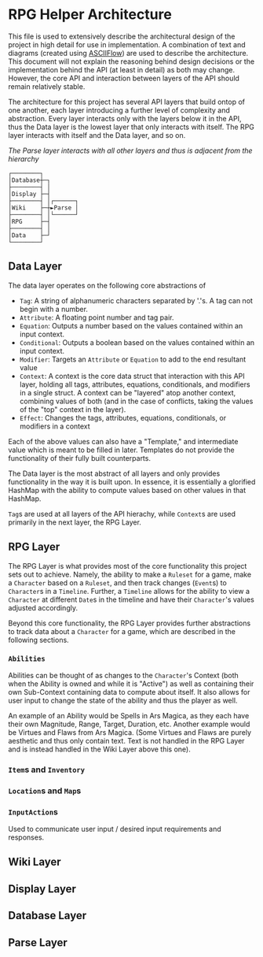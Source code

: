 # RPG Helper Architecture
This file is used to extensively describe the architectural design of the project in high detail for use in implementation. A combination of text and diagrams (created using [ASCIIFlow](https://asciiflow.com/)) are used to describe the architecture. This document will not explain the reasoning behind design decisions or the implementation behind the API (at least in detail) as both may change. However, the core API and interaction between layers of the API should remain relatively stable.

The architecture for this project has several API layers that build ontop of one another, each layer introducing a further level of complexity and abstraction. Every layer interacts only with the layers below it in the API, thus the Data layer is the lowest layer that only interacts with itself. The RPG layer interacts with itself and the Data layer, and so on.

*The Parse layer interacts with all other layers and thus is adjacent from the hierarchy*

```
┌────────┐          
│Database┼─┐        
├────────┤ │        
│Display ├─┤        
├────────┤ │┌──────┐
│Wiki    ├─┼►Parse │
├────────┤ │└──────┘
│RPG     ├─┤        
├────────┤ │        
│Data    ├─┘        
└────────┘          
```

## Data Layer
The data layer operates on the following core abstractions of
- `Tag`: A string of alphanumeric characters separated by '.'s. A tag can not begin with a number. 
- `Attribute`: A floating point number and tag pair.
- `Equation`: Outputs a number based on the values contained within an input context.
- `Conditional`: Outputs a boolean based on the values contained within an input context.
- `Modifier`: Targets an `Attribute` or `Equation` to add to the end resultant value
- `Context`: A context is the core data struct that interaction with this API layer, holding all tags, attributes, equations, conditionals, and modifiers in a single struct. A context can be "layered" atop another context, combining values of both (and in the case of conflicts, taking the values of the "top" context in the layer).
- `Effect`: Changes the tags, attributes, equations, conditionals, or modifiers in a context

Each of the above values can also have a "Template," and intermediate value which is meant to be filled in later. Templates do not provide the functionality of their fully built counterparts.

The Data layer is the most abstract of all layers and only provides functionality in the way it is built upon. In essence, it is essentially a glorified HashMap with the ability to compute values based on other values in that HashMap.

`Tag`s are used at all layers of the API hierachy, while `Context`s are used primarily in the next layer, the RPG Layer.

## RPG Layer
The RPG Layer is what provides most of the core functionality this project sets out to achieve. Namely, the ability to make a `Ruleset` for a game, make a `Character` based on a `Ruleset`, and then track changes (`Event`s) to `Character`s in a `Timeline`. Further, a `Timeline` allows for the ability to view a `Character` at different `Date`s in the timeline and have their `Character`'s values adjusted accordingly.

Beyond this core functionality, the RPG Layer provides further abstractions to track data about a `Character` for a game, which are described in the following sections.

### `Abilities`
Abilities can be thought of as changes to the `Character`'s Context (both when the Ability is owned and while it is "Active") as well as containing their own Sub-Context containing data to compute about itself. It also allows for user input to change the state of the ability and thus the player as well.

An example of an Ability would be Spells in Ars Magica, as they each have their own Magnitude, Range, Target, Duration, etc. Another example would be Virtues and Flaws from Ars Magica. (Some Virtues and Flaws are purely aesthetic and thus only contain text. Text is not handled in the RPG Layer and is instead handled in the Wiki Layer above this one).

### `Item`s and `Inventory`

### `Location`s and `Map`s


### `InputAction`s
Used to communicate user input / desired input requirements and responses.


## Wiki Layer

## Display Layer

## Database Layer

## Parse Layer